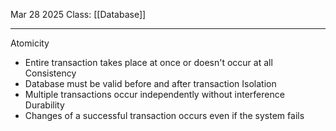 Mar 28 2025
Class: [[Database]]
- - -
Atomicity
- Entire transaction takes place at once or doesn't occur at all
Consistency
- Database must be valid before and after transaction
Isolation
- Multiple transactions occur independently without interference
Durability
- Changes of a successful transaction occurs even if the system fails